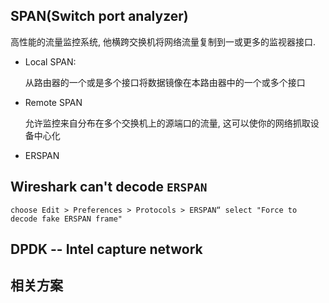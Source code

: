 ## SPAN(Switch port analyzer)

 高性能的流量监控系统, 他横跨交换机将网络流量复制到一或更多的监视器接口.

- Local SPAN:

  从路由器的一个或是多个接口将数据镜像在本路由器中的一个或多个接口

- Remote SPAN

  允许监控来自分布在多个交换机上的源端口的流量, 这可以使你的网络抓取设备中心化



- ERSPAN

[Understanding SPAN,RSPAN,and ERSPAN]: https://supportforums.cisco.com/t5/network-infrastructure-documents/understanding-span-rspan-and-erspan/ta-p/314495

[GRE通用路由封装协议]: http://blog.csdn.net/mary19920410/article/details/72303641


## Wireshark can't decode `ERSPAN`

```
choose Edit > Preferences > Protocols > ERSPAN“ select "Force to decode fake ERSPAN frame"
```

## DPDK -- Intel capture network

[DPDK]: http://dpdk.org
[dpdkcap]: https://github.com/dpdkcap/dpdkcap/

## 相关方案

[数据中心网络监控小结]: http://vinllen.com/shu-ju-zhong-xin-wang-luo-jian-kong-xiao-jie/


